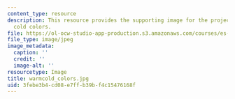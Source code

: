 ```yaml
---
content_type: resource
description: This resource provides the supporting image for the project on warm and
  cold colors.
file: https://ol-ocw-studio-app-production.s3.amazonaws.com/courses/es-298-art-of-color-spring-2005/3febe3b4cd08e7ffb39bf4c15476168f_warmcold_colors.jpg
file_type: image/jpeg
image_metadata:
  caption: ''
  credit: ''
  image-alt: ''
resourcetype: Image
title: warmcold_colors.jpg
uid: 3febe3b4-cd08-e7ff-b39b-f4c15476168f
---
```

